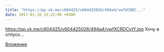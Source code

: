 ```yaml
---
title: "https://pp.vk.me/c604425/v604425026/494a4/vwfXCRDC..."
date: 2017-01-18 23:22:00 +0300
---
```


https://pp.vk.me/c604425/v604425026/494a4/vwfXCRDCvtY.jpg Хочу в отпуск...

[Вложение](https://vk.com/photo41076938_456239843)
